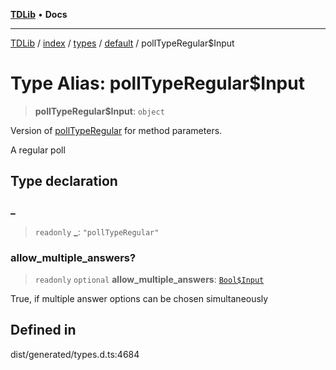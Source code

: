 [**TDLib**](../../../../../../README.md) • **Docs**

***

[TDLib](../../../../../../modules.md) / [index](../../../../../README.md) / [types](../../../README.md) / [default](../README.md) / pollTypeRegular$Input

# Type Alias: pollTypeRegular$Input

> **pollTypeRegular$Input**: `object`

Version of [pollTypeRegular](pollTypeRegular.md) for method parameters.

A regular poll

## Type declaration

### \_

> `readonly` **\_**: `"pollTypeRegular"`

### allow\_multiple\_answers?

> `readonly` `optional` **allow\_multiple\_answers**: [`Bool$Input`](Bool$Input.md)

True, if multiple answer options can be chosen simultaneously

## Defined in

dist/generated/types.d.ts:4684
